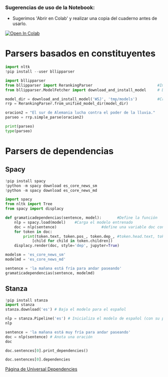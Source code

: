 ### Sugerencias de uso de la Notebook: 
- Sugerimos 'Abrir en Colab' y realizar una copia del cuaderno antes de usarlo.

[![Open In Colab](https://colab.research.google.com/assets/colab-badge.svg)](https://colab.research.google.com/drive/1G0gjd9M-pKM-MmKCCbYGG6fByHCPbotZ?usp=sharing)

# Parsers basados en constituyentes


```python
import nltk
!pip install --user bllipparser
```


```python
import bllipparser
from bllipparser import RerankingParser                             #Importa el parser
from bllipparser.ModelFetcher import download_and_install_model     # Descarga e instala el "modelo"

model_dir = download_and_install_model('WSJ', 'tmp/models')         #Crea una variable con el "modelo"
rrp = RerankingParser.from_unified_model_dir(model_dir)
```


```python
oracion2 = "El sur de Alemania lucha contra el poder de la lluvia."
parseo = rrp.simple_parse(oracion2)
```


```python
print(parseo)
type(parseo)
```

# Parsers de dependencias

## Spacy


```python
!pip install spacy
!python -m spacy download es_core_news_sm
!python -m spacy download es_core_news_md
```


```python
import spacy
from nltk import Tree
from spacy import displacy

def gramaticadependencias(sentence, model):       #Define la función
    nlp = spacy.load(model)    #Carga el modelo entrenado
    doc = nlp(sentence)                    #define una variable doc con la oración procesada por el modelo
    for token in doc:
        print(token.text, token.pos_, token.dep_, #token.head.text, token.head.pos_,
            [child for child in token.children])
    displacy.render(doc, style='dep', jupyter=True)

modelsm = 'es_core_news_sm'
modelmd = 'es_core_news_md'
```


```python
sentence = 'la mañana está fría para andar paseando'
gramaticadependencias(sentence, modelmd)
```

## Stanza


```python
!pip install stanza
import stanza
stanza.download('es') # Baja el modelo para el español
```


```python
nlp = stanza.Pipeline('es') # Inicializa el modelo de español (con su pipeline de anotación)
nlp
```


```python
sentence = 'la mañana está muy fría para andar paseando'
doc = nlp(sentence) # Anota una oración
doc
```


```python
doc.sentences[0].print_dependencies()
```


```python
doc.sentences[0].dependencies
```

[Página de Universal Dependencies](https://universaldependencies.org/format.html)
